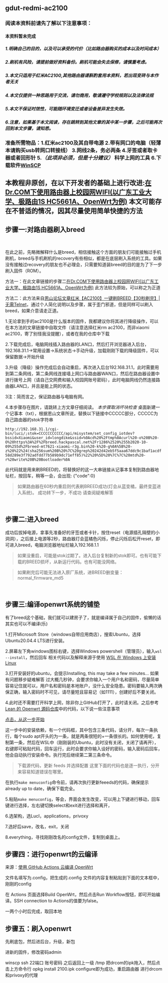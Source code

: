 ## gdut-redmi-ac2100
### 阅读本资料前请先了解以下注意事项：
#### 本资料暂未完成
##### 1.明确自己的目的，以及可以承受的代价（比如路由器购买的成本以及时间成本）
##### 2.刷机有风险，请提前做好资料备份。刷机可能会失去保修，请慎重考虑。
##### 3.本文只适用于红米AC2100,其他路由器请斟酌套用本资料，若出现变砖与本作者无关
##### 4.本文仅提供一种思路用于交流，请勿商用，敬请遵守学校规则以及法律法规
##### 5.本文不保证时效性，可能随环境变迁或者设备差异发生失效。
##### 6.注意，如果基于本文阅读，存在跳转到其他文章的其中某一步骤，之后可能再次回到本文步骤，请知悉。

### 准备所需物品：1.红米ac2100及其自带电源  2.带有网口的电脑（轻薄本请购买usb转网口转接线）  3.网线2条，务必两条   4.牙签或者取卡器或者回形针    5.*（此项非必须，但是十分建议）*  科学上网的工具   6.下载软件[WinSCP](./software/WinSCP-5.13.7-Setup.exe)

## 本教程非原创，在以下开发者的基础上进行改进:[在Dr.COM下使用路由器上校园网WIFI(以广东工业大学、极路由1S HC5661A、OpenWrt为例)](https://github.com/shengqiangzhang/Drcom-GDUT-HC5661A-OpenWrt)    本文可能存在不普适的情况，因其尽量使用简单快捷的方法

## 步骤一:对路由器刷入breed

<br />

在此之前，先略微解释什么是breed，相信接触这个方面的朋友们可能接触过手机刷机，breed与手机刷机的recovery有些相似，都是在底层刷入系统的工具。如果没有接触过recovery的朋友也不必理会，只需要知道装breed的目的是为了下一步刷入固件（ROM）。

方法一：在此文章链接的步骤二[在Dr.COM下使用路由器上校园网WIFI(以广东工业大学、极路由1S HC5661A、OpenWrt为例)](https://github.com/shengqiangzhang/Drcom-GDUT-HC5661A-OpenWrt)
此方法较为原始，可以称之为正道

方法二：此方法来自[恩山论坛文章红米【AC2100】一键刷BREED【30秒刷完】|无需Telnet](https://www.right.com.cn/forum/forum.php?mod=viewthread&tid=4066963)，通过个人简化说明以及步骤，属于歪门邪道，但是同样可以刷入breed，如果介意请走正道。

1.无论拿到手的ac2100是什么版本的固件，我都建议你将其进行降级操作，可以在本方法的文章链接中自取文件（请注意选择红米rm ac2100，而非xiaomi ac2100，寄了别怪我没提醒），或者在我的仓库中下载

2.下载完成后，电脑网线插入路由器的LAN口，然后打开浏览器进入后台，192.168.31.1->常用设置->系统状态->手动升级，加载刚刚下载的降级固件，可以保留数据->开始升级

3.升级（降级）操作完成后会自动重启，再次进入后台192.168.31.1，此时需要用到第二条网线，第二条网线连接墙上网口与路由器WAN口，然后在路由器设置中进行拨号上网（请自己交网费和输入校园网账号密码），此时电脑网线仍然连接路由器LAN口，并且是能上网的状态。

3注：简而言之，保证路由器与电脑有网。

4.本步骤存在图片，请跳转上方文章仔细阅读。      *本步骤取消坏块检查*    桌面新建一个记事本（txt），根据恩山文章所说，替换以下链接中CCCCC部分，CCCCC为自己路由器的stok字符串

`http://192.168.31.1/cgi-bin/luci/;stok=CCCCCCCCCCC/api/misystem/set_config_iotdev?bssid=Xiaomi&user_id=longdike&ssid=%0Acd%20%2Ftmp%0Acurl%20-o%20B%20-O%20https%3A%2F%2Fbreed.hackpascal.net%2Fr1286%2520%255b2020-10-09%255d%2Fbreed-mt7621-xiaomi-r3g.bin%20-k%20-g%0A%5B%20-z%20%22%24(sha256sum%20B%20%7C%20grep%20242d42eb5f5aaa67ddc9c1baf1acdf58d289e3f792adfdd77b589b9dc71eff85)%22%20%5D%20%7C%7C%20mtd%20-r%20write%20B%20Bootloader%0A`

此代码就是用来刷BREED的，将替换好的这一大串链接从记事本复制到路由器地址栏，按回车，稍等一会，会出现:  {"code":0} 

>如果路由器在60秒内重启则代表刷BREED成功(灯会从蓝变橘，最终变蓝进入系统)。   成功转下一步，不成功 请查阅疑难解答

<br />

## 步骤二:进入breed
成功后拔掉电源，拿事先准备好的牙签或者卡针，按住reset（电源插孔隔壁的小洞洞），之后接上电源等2秒，路由器灯会蓝橘色闪烁，停止闪烁后松开reset，即可进入breed，电脑浏览器地址栏输入192.168.1.1

>如果没重启，可能是stok过期了。进入后台复制新的stok即可。也有可能下载的BREED损坏，从新运行代码。也有可能没网络。

>如果刷完后可能无法进入原厂系统，进BREED删变量：normal_firmware_md5



<br />


## 步骤三:编译openwrt系统的铺垫
有了breed这个基础，我们就可以建房子了，就是编译属于自己的固件，偷懒的话其实也可以不编译(乐)

1.打开Microsoft Store（windows自带应用商店），搜索Ubuntu，选择Ubuntu20.04.4 LTS进行安装。

2.屏幕左下角windows图标右键，选择Windows powershell（管理员），输入`wsl --install`，然后回车      相关代码以及解释来源于使用 [WSL 在 Windows 上安装 Linux](https://docs.microsoft.com/zh-cn/windows/wsl/install)

3.打开安装好的ubuntu，会提示Installing, this may take a few minutes...     如果有问题移步疑难解答
过大概几秒钟，会要求你输入一个用户名和密码，尽量简单容易记住就可以，用户名和密码是本地账户，没什么安全隐患。密码要输入两次确保正确，输入密码时不可见，请尽量短且容易记（如1111），创建好后不要关闭。

4.此时还不需要打开科学上网，除非你上GitHub打开了，此时请关闭。之后参考[Lean 的 Openwrt 源码仓库](https://github.com/coolsnowwolf/lede)中的代码，以下说一些注意事项

[点击，从这一步开始](https://github.com/coolsnowwolf/lede#%E7%BC%96%E8%AF%91%E5%91%BD%E4%BB%A4)

这一步中的安装依赖，有一个代码框，其中包含三条代码，请分开，每次一条执行，每个sudo apt开头的为一条，就是两条很短的+一条很长的。如何使用呢，复制第一条，然后在WSL中（刚刚装的Ubuntu，此时没有关闭，关闭了请再开），右键即可粘贴代码，回车运行，此时会要求你输入设好的密码，输入密码后回车，他会自动执行安装命令。执行完后继续第二第三条命令。

>下载源代码，更新 feeds 并选择配置
这里下面的代码也是逐一执行，分开来容易知道错误在哪里。

在执行`make menuconfig`命令前，请再次执行更新feeeds的代码，确保提示already up to date，确保下载完全。

5.粘贴`make menuconfig`，等会，界面会发生改变，可以用上下键进行移动，回车键进行选择，左右键切换select和exit进行选择和离开，

6.选架构，选LucI，applications，privoxy

7.选好后save，改名，exit，关闭

8.everything，寻找刚刚改名的config文件，复制到桌面上。

## 步骤四：进行openwrt的云编译
来源：[使用 GitHub Actions 云编译 OpenWrt](https://p3terx.com/archives/build-openwrt-with-github-actions.html)

文件名填写为.config，把生成的.config 文件的内容复制粘贴到下面的文本框中，刚刚的config

在 Actions 页面选择Build OpenWrt，然后点击Run Workflow按钮，即可开始编译。SSH connection to Actions的值要为false。

一两个小时后完成，取回本地


## 步骤五：刷入openwrt

先刷底包，然后进后台，升级，新包

进新的固件，修改密码admin

winscp  ssh 22端口 账号密码  之后返回上一级 /tmp 把drcom的ipk拖入，然后点击上方命令行
opkg install 2100.ipk
configure即为成功，重启路由器
进行drcom和privoxy的代理
